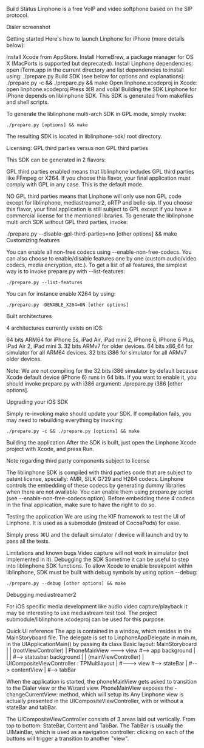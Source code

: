 Build Status
Linphone is a free VoIP and video softphone based on the SIP protocol.

Dialer screenshot

Getting started
Here's how to launch Linphone for iPhone (more details below):

Install Xcode from AppStore.
Install HomeBrew, a package manager for OS X (MacPorts is supported but deprecated).
Install Linphone dependencies: open iTerm.app in the current directory and list dependencies to install using: ./prepare.py
Build SDK (see below for options and explanations): ./prepare.py -c && ./prepare.py && make
Open linphone.xcodeproj in Xcode: open linphone.xcodeproj
Press ⌘R and voilà!
Building the SDK
Linphone for iPhone depends on liblinphone SDK. This SDK is generated from makefiles and shell scripts.

To generate the liblinphone multi-arch SDK in GPL mode, simply invoke:

    ./prepare.py [options] && make
The resulting SDK is located in liblinphone-sdk/ root directory.

Licensing: GPL third parties versus non GPL third parties

This SDK can be generated in 2 flavors:

GPL third parties enabled means that liblinphone includes GPL third parties like FFmpeg or X264. If you choose this flavor, your final application must comply with GPL in any case. This is the default mode.

NO GPL third parties means that Linphone will only use non GPL code except for liblinphone, mediastreamer2, oRTP and belle-sip. If you choose this flavor, your final application is still subject to GPL except if you have a commercial license for the mentioned libraries. To generate the liblinphone multi arch SDK without GPL third parties, invoke:

  ./prepare.py --disable-gpl-third-parties=no [other options] && make
Customizing features

You can enable all non-free codecs using --enable-non-free-codecs. You can also choose to enable/disable features one by one (custom audio/video codecs, media encryption, etc.). To get a list of all features, the simplest way is to invoke prepare.py with --list-features:

    ./prepare.py --list-features
You can for instance enable X264 by using:

    ./prepare.py -DENABLE_X264=ON [other options]
Built architectures

4 architectures currently exists on iOS:

64 bits ARM64 for iPhone 5s, iPad Air, iPad mini 2, iPhone 6, iPhone 6 Plus, iPad Air 2, iPad mini 3.
32 bits ARMv7 for older devices.
64 bits x86_64 for simulator for all ARM64 devices.
32 bits i386 for simulator for all ARMv7 older devices.

Note: We are not compiling for the 32 bits i386 simulator by default because Xcode default device (iPhone 6) runs in 64 bits. If you want to enable it, you should invoke prepare.py with i386 argument: ./prepare.py i386 [other options].

Upgrading your iOS SDK

Simply re-invoking make should update your SDK. If compilation fails, you may need to rebuilding everything by invoking:

    ./prepare.py -c && ./prepare.py [options] && make
Building the application
After the SDK is built, just open the Linphone Xcode project with Xcode, and press Run.

Note regarding third party components subject to license

The liblinphone SDK is compiled with third parties code that are subject to patent license, specially: AMR, SILK G729 and H264 codecs. Linphone controls the embedding of these codecs by generating dummy libraries when there are not available. You can enable them using prepare.py script (see --enable-non-free-codecs option). Before embedding these 4 codecs in the final application, make sure to have the right to do so.

Testing the application
We are using the KIF framework to test the UI of Linphone. It is used as a submodule (instead of CocoaPods) for ease.

Simply press ⌘U and the default simulator / device will launch and try to pass all the tests.

Limitations and known bugs
Video capture will not work in simulator (not implemented in it).
Debugging the SDK
Sometime it can be useful to step into liblinphone SDK functions. To allow Xcode to enable breakpoint within liblinphone, SDK must be built with debug symbols by using option --debug:

    ./prepare.py --debug [other options] && make
Debugging mediastreamer2

For iOS specific media development like audio video capture/playback it may be interesting to use mediastream test tool. The project submodule/liblinphone.xcodeproj can be used for this purpose.

Quick UI reference
The app is contained in a window, which resides in the MainStoryboard file.
The delegate is set to LinphoneAppDelegate in main.m, in the UIApplicationMain() by passing its class
Basic layout:
MainStoryboard | | (rootViewController) | PhoneMainView ---> view #--> app background | | | #--> statusbar background | | (mainViewController) | UICompositeViewController : TPMultilayout | #---> view #--> stateBar | #--> contentView | #--> tabBar

When the application is started, the phoneMainView gets asked to transition to the Dialer view or the Wizard view. PhoneMainView exposes the -changeCurrentView: method, which will setup its Any Linphone view is actually presented in the UICompositeViewController, with or without a stateBar and tabBar.

The UICompositeViewController consists of 3 areas laid out vertically. From top to bottom: StateBar, Content and TabBar. The TabBar is usually the UIMainBar, which is used as a navigation controller: clicking on each of the buttons will trigger a transition to another "view".

